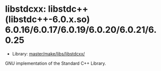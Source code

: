 # libstdcxx: libstdc++ (libstdc++-6.0.x.so) 6.0.16/6.0.17/6.0.19/6.0.20/6.0.21/6.0.25
 - Library: [master/make/libs/libstdcxx/](https://github.com/Freetz-NG/freetz-ng/tree/master/make/libs/libstdcxx/)

GNU implementation of the Standard C++ Library.
